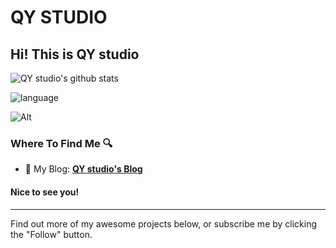 
# QY STUDIO
## Hi! This is QY studio

![QY studio's github stats](https://github-readme-stats.vercel.app/api?username=qystudio0&show_icons=true&count_private=true&include_all_commits=true&locale=cn&icon_color=CE1D2D&text_color=718096&bg_color=ffffff00)

![language](https://github-readme-stats.vercel.app/api/top-langs/?username=qystudio0&bg_color=ffffff00)

![Alt](https://repobeats.axiom.co/api/embed/1a744d7f2c8bdbff119b8fef40b98ca0a4dff0aa.svg "Repobeats analytics image")

### Where To Find Me 🔍

- 📝 My Blog: [**QY studio's Blog**](https://qystudio.ltd)

#### Nice to see you! 

----

Find out more of my awesome projects below, or subscribe me by clicking the "Follow" button.
